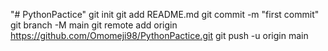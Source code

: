 "# PythonPactice"   git init  git add README.md  git commit -m "first commit"  git branch -M main  git remote add origin https://github.com/Omomeji98/PythonPactice.git  git push -u origin main

